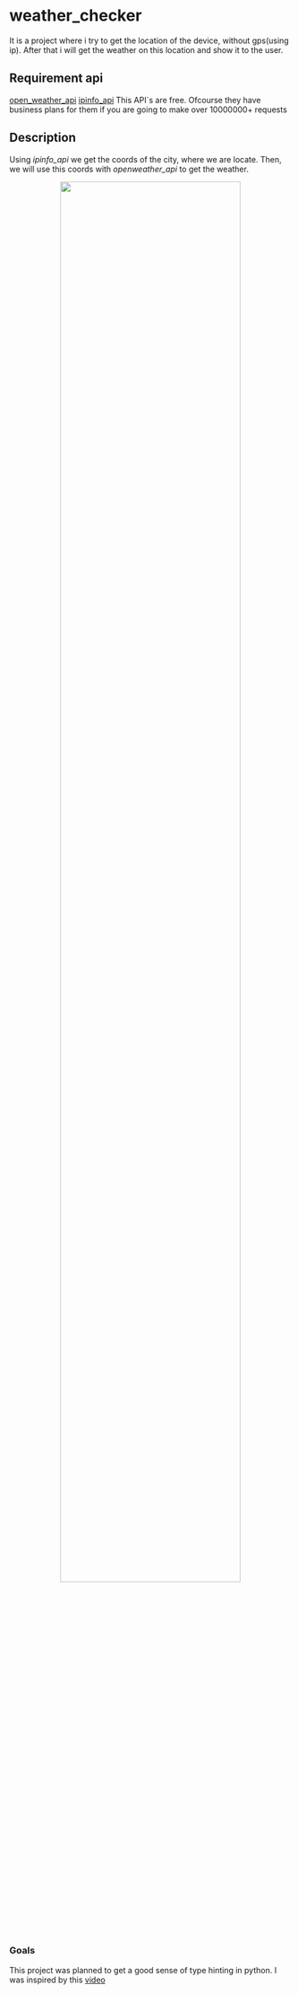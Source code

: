# weather_checker
It is a project where i try to get the location of the device, without gps(using ip).
After that i will get the weather on this location and show it to the user.

## Requirement api
[open_weather_api](https://openweathermap.org/)
[ipinfo_api](https://ipinfo.io/)
This API`s are free. Ofcourse they have business plans for them if you are going
to make over 10000000+ requests

## Description
Using *ipinfo_api* we get the coords of the city, where we are locate. Then,
we will use this coords with *openweather_api* to get the weather.
<p align="center">
<img src="./assets/Console_programm.png" width="80%"></p>

### Goals
This project was planned to get a good sense of type hinting in python.
I was inspired by this [video](https://www.youtube.com/watch?v=dKxiHlZvULQ)
